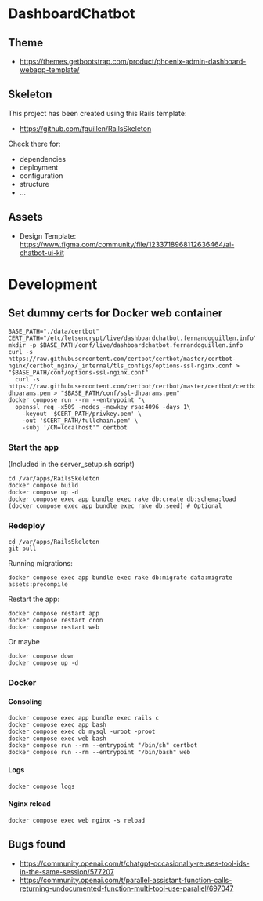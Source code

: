 # DashboardChatbot

## Theme

- https://themes.getbootstrap.com/product/phoenix-admin-dashboard-webapp-template/

## Skeleton

This project has been created using this Rails template:

- https://github.com/fguillen/RailsSkeleton

Check there for:

- dependencies
- deployment
- configuration
- structure
- ...

## Assets

- Design Template: https://www.figma.com/community/file/1233718968112636464/ai-chatbot-ui-kit


# Development

## Set dummy certs for Docker web container

```
BASE_PATH="./data/certbot"
CERT_PATH="/etc/letsencrypt/live/dashboardchatbot.fernandoguillen.info"
mkdir -p $BASE_PATH/conf/live/dashboardchatbot.fernandoguillen.info
curl -s https://raw.githubusercontent.com/certbot/certbot/master/certbot-nginx/certbot_nginx/_internal/tls_configs/options-ssl-nginx.conf > "$BASE_PATH/conf/options-ssl-nginx.conf"
  curl -s https://raw.githubusercontent.com/certbot/certbot/master/certbot/certbot/ssl-dhparams.pem > "$BASE_PATH/conf/ssl-dhparams.pem"
docker compose run --rm --entrypoint "\
  openssl req -x509 -nodes -newkey rsa:4096 -days 1\
    -keyout '$CERT_PATH/privkey.pem' \
    -out '$CERT_PATH/fullchain.pem' \
    -subj '/CN=localhost'" certbot
```


### Start the app

(Included in the server_setup.sh script)

    cd /var/apps/RailsSkeleton
    docker compose build
    docker compose up -d
    docker compose exec app bundle exec rake db:create db:schema:load
    (docker compose exec app bundle exec rake db:seed) # Optional

### Redeploy

    cd /var/apps/RailsSkeleton
    git pull

Running migrations:

    docker compose exec app bundle exec rake db:migrate data:migrate assets:precompile

Restart the app:

    docker compose restart app
    docker compose restart cron
    docker compose restart web

Or maybe

    docker compose down
    docker compose up -d

### Docker

#### Consoling

    docker compose exec app bundle exec rails c
    docker compose exec app bash
    docker compose exec db mysql -uroot -proot
    docker compose exec web bash
    docker compose run --rm --entrypoint "/bin/sh" certbot
    docker compose run --rm --entrypoint "/bin/bash" web

#### Logs

    docker compose logs

#### Nginx reload

    docker compose exec web nginx -s reload


## Bugs found

- https://community.openai.com/t/chatgpt-occasionally-reuses-tool-ids-in-the-same-session/577207
- https://community.openai.com/t/parallel-assistant-function-calls-returning-undocumented-function-multi-tool-use-parallel/697047
